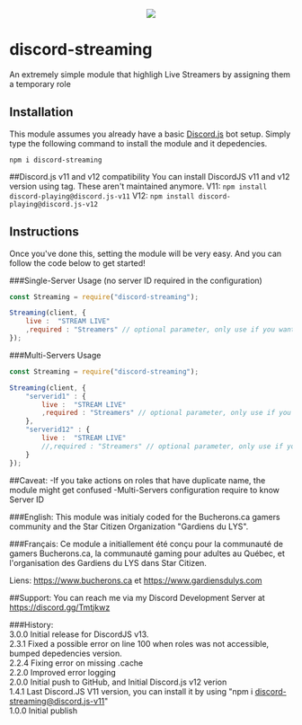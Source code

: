 <p align="center"><a href="https://nodei.co/npm/discord-streaming/"><img src="https://nodei.co/npm/discord-streaming.png"></a></p>

# discord-streaming
An extremely simple module that highligh Live Streamers by assigning them a temporary role 

## Installation
This module assumes you already have a basic [Discord.js](https://discord.js.org/#/) bot setup.
Simply type the following command to install the module and it depedencies.
```
npm i discord-streaming
``` 
##Discord.js v11 and v12 compatibility 
You can install DiscordJS v11 and v12 version using tag.  These aren't maintained anymore.
V11: `npm install discord-playing@discord.js-v11`
V12: `npm install discord-playing@discord.js-v12`

## Instructions


Once you've done this, setting the module will be very easy.
And you can follow the code  below to get started!

###Single-Server Usage (no server ID required in the configuration)
```js
const Streaming = require("discord-streaming");

Streaming(client, {
	live :  "STREAM LIVE"
	,required : "Streamers" // optional parameter, only use if you want to take action on people of a specific role
});
```
###Multi-Servers Usage 

```js
const Streaming = require("discord-streaming");

Streaming(client, {
	"serverid1" : {
		live :  "STREAM LIVE"
		,required : "Streamers" // optional parameter, only use if you want to take action on people of a specific role
	}, 
	"serverid12" : {
		live :  "STREAM LIVE"		
		//,required : "Streamers" // optional parameter, only use if you want to take action on people of a specific role
	}
});
```

##Caveat:
-If you take actions on roles that have duplicate name, the module might get confused 
-Multi-Servers configuration require to know Server ID

###English:
This module was initialy coded for the Bucherons.ca gamers community and the Star Citizen Organization "Gardiens du LYS".

###Français:
Ce module a initiallement été conçu pour la communauté de gamers Bucherons.ca, la communauté gaming pour adultes au Québec, et l'organisation des Gardiens du LYS dans Star Citizen.  
  
Liens:  https://www.bucherons.ca et https://www.gardiensdulys.com  

##Support:
You can reach me via my Discord Development Server at https://discord.gg/Tmtjkwz

###History:  
3.0.0 Initial release for DiscordJS v13.  
2.3.1 Fixed a possible error on line 100 when roles was not accessible, bumped depedencies version.  
2.2.4 Fixing error on missing .cache  
2.2.0 Improved error logging  
2.0.0 Initial push to GitHub, and Initial Discord.js v12 verion  
1.4.1 Last Discord.JS V11 version, you can install it by using "npm i discord-streaming@discord.js-v11"  
1.0.0 Initial publish  